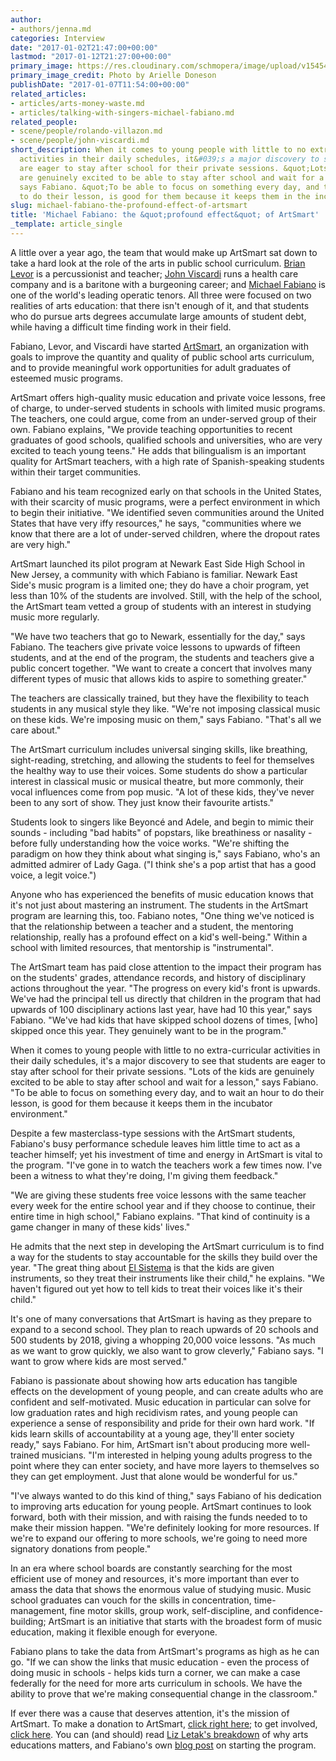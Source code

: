 ```yaml
---
author:
- authors/jenna.md
categories: Interview
date: "2017-01-02T21:47:00+00:00"
lastmod: "2017-01-12T21:27:00+00:00"
primary_image: https://res.cloudinary.com/schmopera/image/upload/v1545409169/media/webhook-uploads/1483626621649/20-17-01-05---Fabiano---Doneson.jpg.jpg
primary_image_credit: Photo by Arielle Doneson
publishDate: "2017-01-07T11:54:00+00:00"
related_articles:
- articles/arts-money-waste.md
- articles/talking-with-singers-michael-fabiano.md
related_people:
- scene/people/rolando-villazon.md
- scene/people/john-viscardi.md
short_description: When it comes to young people with little to no extra-curricular
  activities in their daily schedules, it&#039;s a major discovery to see that students
  are eager to stay after school for their private sessions. &quot;Lots of the kids
  are genuinely excited to be able to stay after school and wait for a lesson,&quot;
  says Fabiano. &quot;To be able to focus on something every day, and to wait an hour
  to do their lesson, is good for them because it keeps them in the incubator environment.&quot;
slug: michael-fabiano-the-profound-effect-of-artsmart
title: 'Michael Fabiano: the &quot;profound effect&quot; of ArtSmart'
_template: article_single
---
```


A little over a year ago, the team that would make up ArtSmart sat down to take a hard look at the role of the arts in public school curriculum.  [Brian Levor](http://www.artsmart.org/author/blevor/) is a percussionist and teacher; [John Viscardi](/scene/people/john-viscardi/) runs a health care company and is a baritone with a burgeoning career; and [Michael Fabiano](/scene/people/michael-fabiano/) is one of the world's leading operatic tenors. All three were focused on two realities of arts education: that there isn't enough of it, and that students who do pursue arts degrees accumulate large amounts of student debt, while having a difficult time finding work in their field.

Fabiano, Levor, and Viscardi have started [ArtSmart](http://www.artsmart.org/), an organization with goals to improve the quantity and quality of public school arts curriculum, and to provide meaningful work opportunities for adult graduates of esteemed music programs. 

ArtSmart offers high-quality music education and private voice lessons, free of charge, to under-served students in schools with limited music programs. The teachers, one could argue, come from an under-served group of their own. Fabiano explains, "We provide teaching opportunities to recent graduates of good schools, qualified schools and universities, who are very excited to teach young teens." He adds that bilingualism is an important quality for ArtSmart teachers, with a high rate of Spanish-speaking students within their target communities.

Fabiano and his team recognized early on that schools in the United States, with their scarcity of music programs, were a perfect environment in which to begin their initiative. "We identified seven communities around the United States that have very iffy resources," he says, "communities where we know that there are a lot of under-served children, where the dropout rates are very high."

ArtSmart launched its pilot program at Newark East Side High School in New Jersey, a community with which Fabiano is familiar. Newark East Side's music program is a limited one;  they do have a choir program, yet less than 10% of the students are involved. Still, with the help of the school, the ArtSmart team vetted a group of students with an interest in studying music more regularly.

"We have two teachers that go to Newark, essentially for the day," says Fabiano. The teachers give private voice lessons to upwards of fifteen students, and at the end of the program, the students and teachers give a public concert together. "We want to create a concert that involves many different types of music that allows kids to aspire to something greater." 

The teachers are classically trained, but they have the flexibility to teach students in any musical style they like. "We're not imposing classical music on these kids. We're imposing music on them," says Fabiano. "That's all we care about." 

The ArtSmart curriculum includes universal singing skills, like breathing, sight-reading, stretching, and allowing the students to feel for themselves the healthy way to use their voices. Some students do show a particular interest in classical music or musical theatre, but more commonly, their vocal influences come from pop music. "A lot of these kids, they've never been to any sort of show. They just know their favourite artists." 

Students look to singers like Beyoncé and Adele, and begin to mimic their sounds - including "bad habits" of popstars, like breathiness or nasality - before fully understanding how the voice works. "We're shifting the paradigm on how they think about what singing is," says Fabiano, who's an admitted admirer of Lady Gaga. ("I think she's a pop artist that has a good voice, a legit voice.")

Anyone who has experienced the benefits of music education knows that it's not just about mastering an instrument. The students in the ArtSmart program are learning this, too. Fabiano notes, "One thing we've noticed is that the relationship between a teacher and a student, the mentoring relationship, really has a profound effect on a kid's well-being." Within a school with limited resources, that mentorship is "instrumental".

The ArtSmart team has paid close attention to the impact their program has on the students' grades, attendance records, and history of disciplinary actions throughout the year. "The progress on every kid's front is upwards. We've had the principal tell us directly that children in the program that had upwards of 100 disciplinary actions last year, have had 10 this year," says Fabiano. "We've had kids that have skipped school dozens of times, [who] skipped once this year. They genuinely want to be in the program."

When it comes to young people with little to no extra-curricular activities in their daily schedules, it's a major discovery to see that students are eager to stay after school for their private sessions. "Lots of the kids are genuinely excited to be able to stay after school and wait for a lesson," says Fabiano. "To be able to focus on something every day, and to wait an hour to do their lesson, is good for them because it keeps them in the incubator environment."

Despite a few masterclass-type sessions with the ArtSmart students, Fabiano's busy performance schedule leaves him little time to act as a teacher himself; yet his investment of time and energy in ArtSmart is vital to the program. "I've gone in to watch the teachers work a few times now. I've been a witness to what they're doing, I'm giving them feedback." 

"We are giving these students free voice lessons with the same teacher every week for the entire school year and if they choose to continue, their entire time in high school," Fabiano explains. "That kind of continuity is a game changer in many of these kids' lives."

He admits that the next step in developing the ArtSmart curriculum is to find a way for the students to stay accountable for the skills they build over the year. "The great thing about [El Sistema](https://en.wikipedia.org/wiki/El_Sistema) is that the kids are given instruments, so they treat their instruments like their child," he explains. "We haven't figured out yet how to tell kids to treat their voices like it's their child."

It's one of many conversations that ArtSmart is having as they prepare to expand to a second school. They plan to reach upwards of 20 schools and 500 students by 2018, giving a whopping 20,000 voice lessons. "As much as we want to grow quickly, we also want to grow cleverly," Fabiano says. "I want to grow where kids are most served." 

Fabiano is passionate about showing how arts education has tangible effects on the development of young people, and can create adults who are confident and self-motivated. Music education in particular can solve for low graduation rates and high recidivism rates, and young people can experience a sense of responsibility and pride for their own hard work. "If kids learn skills of accountability at a young age, they'll enter society ready," says Fabiano. For him, ArtSmart isn't about producing more well-trained musicians. "I'm interested in helping young adults progress to the point where they can enter society, and have more layers to themselves so they can get employment. Just that alone would be wonderful for us."

"I've always wanted to do this kind of thing," says Fabiano of his dedication to improving arts education for young people. ArtSmart continues to look forward, both with their mission, and with raising the funds needed to to make their mission happen. "We're definitely looking for more resources. If we're to expand our offering to more schools, we're going to need more signatory donations from people."

In an era where school boards are constantly searching for the most efficient use of money and resources, it's more important than ever to amass the data that shows the enormous value of studying music. Music school graduates can vouch for the skills in concentration, time-management, fine motor skills, group work, self-discipline, and confidence-building; ArtSmart is an initiative that starts with the broadest form of music education, making it flexible enough for everyone. 

Fabiano plans to take the data from ArtSmart's programs as high as he can go. "If we can show the links that music education - even the process of doing music in schools - helps kids turn a corner, we can make a case federally for the need for more arts curriculum in schools. We have the ability to prove that we're making consequential change in the classroom."

If ever there was a cause that deserves attention, it's the mission of ArtSmart. To make a donation to ArtSmart, [click right here](http://www.artsmart.org/donate/); to get involved, [click here](http://www.artsmart.org/get-involved/). You can (and should) read [Liz Letak's breakdown](http://www.artsmart.org/why-access-to-the-arts-matters/) of why arts educations matters, and Fabiano's own [blog post](http://www.artsmart.org/why-artsmart/) on starting the program.
